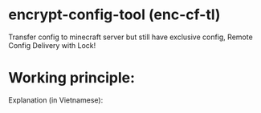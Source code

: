 # encrypt-config-tool (enc-cf-tl)
Transfer config to minecraft server but still have exclusive config, Remote Config Delivery with Lock!

# Working principle:

Explanation (in Vietnamese):
